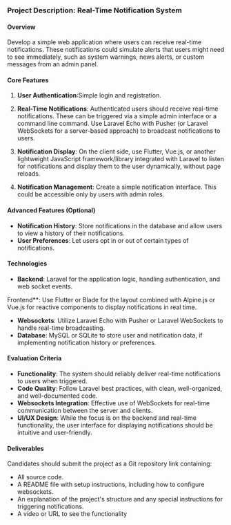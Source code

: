 ### Project Description: **Real-Time Notification System**

#### Overview
Develop a simple web application where users can receive real-time notifications. These notifications could simulate alerts that users might need to see immediately, such as system warnings, news alerts, or custom messages from an admin panel.

#### Core Features
1. **User Authentication**:Simple login and registration.
   
2. **Real-Time Notifications**: Authenticated users should receive real-time notifications. These can be triggered via a simple admin interface or a command line command. Use Laravel Echo with Pusher (or Laravel WebSockets for a server-based approach) to broadcast notifications to users.

3. **Notification Display**: On the client side, use Flutter, Vue.js, or another lightweight JavaScript framework/library integrated with Laravel to listen for notifications and display them to the user dynamically, without page reloads.

4. **Notification Management**: Create a simple notification interface. This could be accessible only by users with admin roles.

#### Advanced Features (Optional)
- **Notification History**: Store notifications in the database and allow users to view a history of their notifications.
- **User Preferences**: Let users opt in or out of certain types of notifications.

#### Technologies
- **Backend**: Laravel for the application logic, handling authentication, and web socket events.

Frontend**: Use Flutter or Blade for the layout combined with Alpine.js or Vue.js for reactive components to display notifications in real time.
- **Websockets**: Utilize Laravel Echo with Pusher or Laravel WebSockets to handle real-time broadcasting.
- **Database**: MySQL or SQLite to store user and notification data, if implementing notification history or preferences.

#### Evaluation Criteria
- **Functionality**: The system should reliably deliver real-time notifications to users when triggered.
- **Code Quality**: Follow Laravel best practices, with clean, well-organized, and well-documented code.
- **Websockets Integration**: Effective use of WebSockets for real-time communication between the server and clients.
- **UI/UX Design**: While the focus is on the backend and real-time functionality, the user interface for displaying notifications should be intuitive and user-friendly.

#### Deliverables
Candidates should submit the project as a Git repository link containing:
- All source code.
- A README file with setup instructions, including how to configure websockets.
- An explanation of the project's structure and any special instructions for triggering notifications.
- A video or URL to see the functionality 
